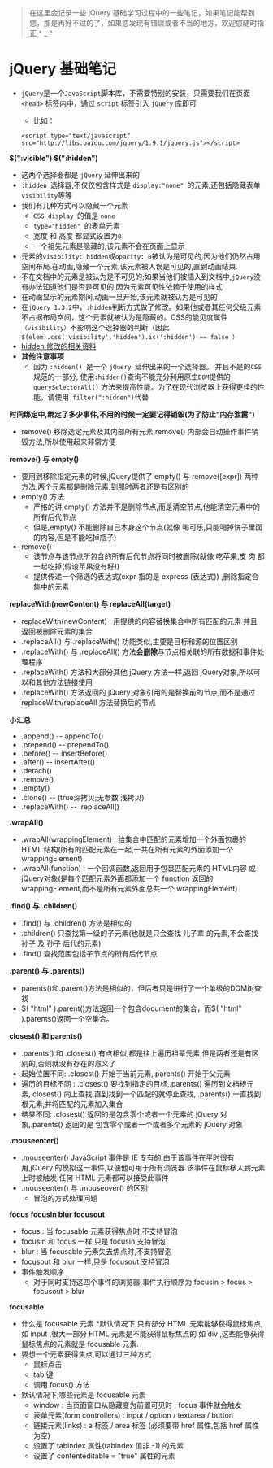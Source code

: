 > 在这里会记录一些 jQuery 基础学习过程中的一些笔记，如果笔记能帮到您，那是再好不过的了，如果您发现有错误或者不当的地方，欢迎您随时指正 ^ _ ^

# jQuery 基础笔记

* ```jQuery```是一个```JavaScript```脚本库，不需要特别的安装，只需要我们在页面 ```<head>``` 标签内中，通过 ```script``` 标签引入 ```jQuery``` 库即可
    * 比如： 

    ```
    <script type="text/javascript" src="http://libs.baidu.com/jquery/1.9.1/jquery.js"></script>

    ```
**$(":visible") $(":hidden")**
* 这两个选择器都是 ```jQuery``` 延伸出来的
* ```:hidden ```选择器,不仅仅包含样式是 ```display:"none" ```的元素,还包括隐藏表单``` visibility ```等等
* 我们有几种方式可以隐藏一个元素
    * ```CSS display ```的值是 ```none```
    * ```type="hidden" ```的表单元素
    * 宽度 和 高度 都显式设置为``` 0 ```
    * 一个祖先元素是隐藏的,该元素不会在页面上显示
* 元素的``` visibility: hidden ```或``` opacity: 0 ```被认为是可见的,因为他们仍然占用空间布局.在动画,隐藏一个元素,该元素被人误是可见的,直到动画结束.
* 不在文档中的元素是被认为是不可见的;如果当他们被插入到文档中,```jQuery```没有办法知道他们是否是可见的,因为元素可见性依赖于使用的样式
* 在动画显示的元素期间,动画一旦开始,该元素就被认为是可见的
* 在```jQuery 1.3.2```中，```:hidden```判断方式做了修改。如果他或者其任何父级元素不占据布局空间，这个元素就被认为是隐藏的。CSS的能见度属性```（visibility）```不影响这个选择器的判断（因此```$(elem).css('visibility','hidden').is(':hidden') == false ）```
* [hidden 修改的相关资料](http://docs.jquery.com/Release:jQuery_1.3.2#:visible.2F:hidden_Overhauled)
* **其他注意事项**
    * 因为 ```:hidden() ```是一个 ```jQuery ```延伸出来的一个选择器。 并且不是的```CSS```规范的一部分, 使用```:hidden()```查询不能充分利用原生```DOM```提供的```querySelectorAll()``` 方法来提高性能。为了在现代浏览器上获得更佳的性能，请使用```.filter(":hidden")```代替

**时间绑定中,绑定了多少事件,不用的时候一定要记得销毁(为了防止"内存泄露")**
* remove() 移除选定元素及其内部所有元素,remove() 内部会自动操作事件销毁方法,所以使用起来非常方便

**remove() 与 empty()**
* 要用到移除指定元素的时候,jQuery提供了 empty() 与 remove([expr]) 两种方法,两个元素都是删除元素,到那时两者还是有区别的
* empty() 方法
    * 严格的讲,empty() 方法并不是删除节点,而是清空节点,他能清空元素中的所有后代节点
    * 但是,empty() 不能删除自己本身这个节点(就像 喝可乐,只能喝掉饼子里面的内容,但是不能吃掉瓶子)
* remove()
    * 该节点与该节点所包含的所有后代节点将同时被删除(就像 吃苹果,皮 肉 都一起吃掉(假设苹果没有籽))
    * 提供传递一个筛选的表达式(expr 指的是 express (表达式)) ,删除指定合集中的元素

**replaceWith(newContent) 与 replaceAll(target)**
* replaceWith(newContent) : 用提供的内容替换集合中所有匹配的元素 并且 返回被删除元素的集合
* .replaceAll() 与 .replaceWith() 功能类似,主要是目标和源的位置区别
* .replaceWith() 与 .replaceAll() 方法**会删除**与节点相关联的所有数据和事件处理程序
* .replaceWith() 方法和大部分其他 jQuery 方法一样,返回 jQuery对象,所以可以和其他方法链接使用
* .replaceWith() 方法返回的 jQuery 对象引用的是替换前的节点,而不是通过 replaceWith/replaceAll 方法替换后的节点

**小汇总**
* .append()       --        appendTo()
* .prepend()      --        prependTo()
* .before()       --        insertBefore()
* .after()        --        insertAfter()
* .detach()
* .remove()
* .empty()   
* .clone()        --        (true深拷贝;无参数 浅拷贝)
* .replaceWith()    --        .replaceAll()

**.wrapAll()**
* .wrapAll(wrappingElement) : 给集合中匹配的元素增加一个外面包裹的 HTML 结构(所有的匹配元素在一起,一共在所有元素的外面添加一个 wrappingElement)
* .wrapAll(function) : 一个回调函数,返回用于包裹匹配元素的 HTML内容 或 jQuery对象(是每个匹配元素外面都添加一个 function 返回的 wrappingElement,而不是所有元素外面总共一个 wrappingElement)

**.find() 与 .children()**
* .find() 与 .children() 方法是相似的
* .children() 只查找第一级的子元素(也就是只会查找 儿子辈 的元素,不会查找 孙子 及 孙子 后代的元素)
* .find() 查找范围包括子节点的所有后代节点

**.parent() 与 .parents()**
* parents()和.parent()方法是相似的，但后者只是进行了一个单级的DOM树查找
* $( "html" ).parent()方法返回一个包含document的集合，而$( "html" ).parents()返回一个空集合。

**closest() 和 parents()**
* .parents() 和 .closest() 有点相似,都是往上遍历祖辈元素,但是两者还是有区别的,否则就没有存在的意义了
* 起始位置不同: .closest() 开始于当前元素,.parents() 开始于父元素
* 遍历的目标不同 : .closest() 要找到指定的目标,.parents() 遍历到文档根元素,.closest() 向上查找,直到找到一个匹配的就停止查找, .parents() 一直找到根元素,并将匹配的元素加入集合
* 结果不同: .closest() 返回的是包含零个或者一个元素的 jQuery 对象,.parents() 返回的是 包含零个或者一个或者多个元素的 jQuery 对象

**.mouseenter()**
* .mouseenter() JavaScript 事件是 IE 专有的.由于该事件在平时很有用,jQuery 的模拟这一事件,以便他可用于所有浏览器.该事件在鼠标移入到元素上时被触发.任何 HTML 元素都可以接受此事件
* .mouseenter() 与 .mouseover() 的区别
    * 冒泡的方式处理问题

**focus focusin blur focusout**
* focus : 当 focusable 元素获得焦点时,不支持冒泡
* focusin 和  focus 一样,只是 focusin 支持冒泡
* blur : 当 focusable 元素失去焦点时,不支持冒泡
* focusout 和 blur 一样,只是 focusout 支持冒泡
* 事件触发顺序
    * 对于同时支持这四个事件的浏览器,事件执行顺序为 focusin > focus > focusout > blur

**focusable**
* 什么是 focusable 元素
    *默认情况下,只有部分 HTML 元素能够获得鼠标焦点,如 input ,很大一部分 HTML 元素是不能获得鼠标焦点的 如 div ,这些能够获得鼠标焦点的元素就是 focusable 元素.
* 要想一个元素获得焦点,可以通过三种方式
    * 鼠标点击
    * tab 键
    * 调用 focus() 方法
* 默认情况下,哪些元素是 focusable 元素
    * window : 当页面窗口从隐藏变为前置可见时 , focus 事件就会触发
    * 表单元素(form controllers) : input / option / textarea / button
    * 链接元素(links) : a 标签 / area 标签 (必须要带 href 属性,包括 href 属性为空)
    * 设置了  tabindex 属性(tabindex 值非 -1) 的元素
    * 设置了 contenteditable = "true" 属性的元素